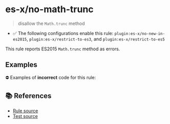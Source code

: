 # es-x/no-math-trunc
> disallow the `Math.trunc` method

- ✅ The following configurations enable this rule: `plugin:es-x/no-new-in-es2015`, `plugin:es-x/restrict-to-es3`, and `plugin:es-x/restrict-to-es5`

This rule reports ES2015 `Math.trunc` method as errors.

## Examples

⛔ Examples of **incorrect** code for this rule:

<eslint-playground type="bad" code="/*eslint es-x/no-math-trunc: error */
const n = Math.trunc(value)
" />

## 📚 References

- [Rule source](https://github.com/ota-meshi/eslint-plugin-es-x/blob/master/lib/rules/no-math-trunc.js)
- [Test source](https://github.com/ota-meshi/eslint-plugin-es-x/blob/master/tests/lib/rules/no-math-trunc.js)
